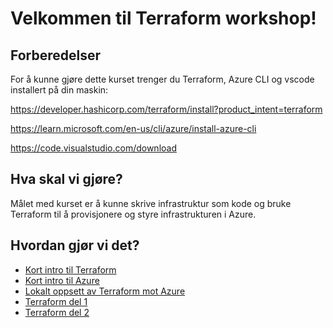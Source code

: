 # Velkommen til Terraform workshop!

## Forberedelser

For å kunne gjøre dette kurset trenger du Terraform, Azure CLI og vscode installert på din maskin:

https://developer.hashicorp.com/terraform/install?product_intent=terraform

https://learn.microsoft.com/en-us/cli/azure/install-azure-cli

https://code.visualstudio.com/download

## Hva skal vi gjøre?

Målet med kurset er å kunne skrive infrastruktur som kode og bruke Terraform til å provisjonere og styre infrastrukturen i Azure. 

## Hvordan gjør vi det?

- [Kort intro til Terraform](/introTerraform.md)
- [Kort intro til Azure](/introAzure.md)
- [Lokalt oppsett av Terraform mot Azure](/lokaltOppsett.md)
- [Terraform del 1](/terraform_del1.md)
- [Terraform del 2](/terraform_del2.md)

